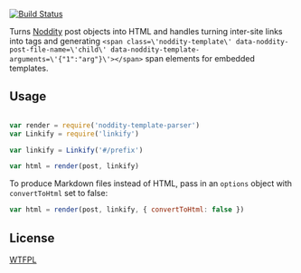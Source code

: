 [![Build Status](https://travis-ci.org/TehShrike/noddity-template-parser.svg)](https://travis-ci.org/TehShrike/noddity-template-parser)

Turns [Noddity](http://noddity.com) post objects into HTML and handles turning inter-site links into <a> tags and generating `<span class=\'noddity-template\' data-noddity-post-file-name=\'child\' data-noddity-template-arguments=\'{"1":"arg"}\'></span>` span elements for embedded templates.

## Usage


```js

var render = require('noddity-template-parser')
var Linkify = require('linkify')

var linkify = Linkify('#/prefix')

var html = render(post, linkify)

```

To produce Markdown files instead of HTML, pass in an `options` object with `convertToHtml` set to false:

```js
var html = render(post, linkify, { convertToHtml: false })
```

## License

[WTFPL](http://wtfpl2.com)
